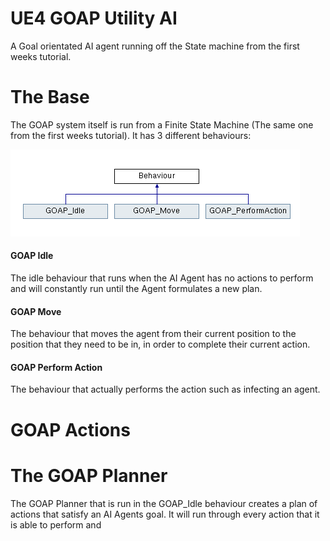 # UE4 GOAP Utility AI

A Goal orientated AI agent running off the State machine from the first weeks tutorial.


# The Base
The GOAP system itself is run from a Finite State Machine (The same one from the first weeks tutorial). It has 3 different behaviours:

![Goapbehaviours](gitimg/Goapbehaviours.PNG)


#### GOAP Idle
The idle behaviour that runs when the AI Agent has no actions to perform and will constantly run until the Agent formulates a new plan.

#### GOAP Move
The behaviour that moves the agent from their current position to the position that they need to be in, in order to complete their current action.

#### GOAP Perform Action
The behaviour that actually performs the action such as infecting an agent.


# GOAP Actions



# The GOAP Planner
The GOAP Planner that is run in the GOAP_Idle behaviour creates a plan of actions that satisfy an AI Agents goal. It will run through every action that it is able to perform and 